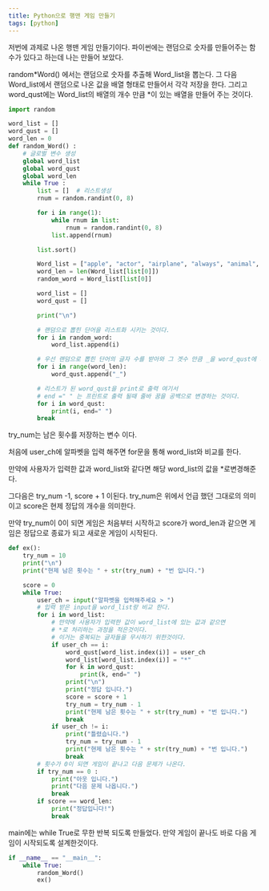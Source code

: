 ```yaml
---
title: Python으로 행맨 게임 만들기
tags: [python]
---
```


저번에 과제로 나온 행맨 게임 만들기이다.
파이썬에는 랜덤으로 숫자를 만들어주는 함수가 있다고 하는데 나는 만들어 보았다.

random*Word() 에서는 랜덤으로 숫자를 추출해 Word_list을 뽑는다.
그 다음 Word_list에서 랜덤으로 나온 값을 배열 형태로 만들어서 각각 저장을 한다.
그리고 word_qust에는 Word_list의 배열의 개수 만큼 *이 있는 배열을 만들어 주는 것이다.

<!--more-->

```python
import random

word_list = []
word_qust = []
word_len = 0
def random_Word() :
    # 글로벌 변수 생성
    global word_list
    global word_qust
    global word_len
    while True :
        list = []  # 리스트생성
        rnum = random.randint(0, 8)

        for i in range(1):
            while rnum in list:
                rnum = random.randint(0, 8)
            list.append(rnum)

        list.sort()

        Word_list = ["apple", "actor", "airplane", "always", "animal", "angry", "arrive", "autumm", "baby", "maplestory"]
        word_len = len(Word_list[list[0]])
        random_word = Word_list[list[0]]

        word_list = []
        word_qust = []

        print("\n")

        # 랜덤으로 뽑힌 단어을 리스트화 시키는 것이다.
        for i in random_word:
            word_list.append(i)

        # 우선 랜덤으로 뽑힌 단어의 글자 수를 받아와 그 겟수 만큼 _을 word_qust에 저장
        for i in range(word_len):
            word_qust.append("_")

        # 리스트가 된 word_qust을 print로 출력 여기서
        # end =" " 는 프린트로 출력 될때 줄바 꿈을 공백으로 변경하는 것이다.
        for i in word_qust:
            print(i, end=" ")
        break
```

try_num는 남은 횟수를 저장하는 변수 이다.

처음에 user_ch에 알파벳을 입력 해주면
for문을 통해 word_list와 비교를 한다.

만약에 사용자가 입력한 값과 word_list와 같다면
해당 word_list의 값을 \*로변경해준다.

그다음은 try_num -1, score + 1 이된다.
try_num은 위에서 언급 했던 그대로의 의미 이고 score은 현제 정답의 개수을 의미한다.

만약 try_num이 0이 되면 게임은 처음부터 시작하고
score가 word_len과 같으면 게임은 정답으로 종료가 되고 새로운 게임이 시작된다.

```python
def ex():
    try_num = 10
    print("\n")
    print("현제 남은 횟수는 " + str(try_num) + "번 입니다.")

    score = 0
    while True:
        user_ch = input("알파벳을 입력해주세요 > ")
        # 입력 받은 input을 word_list랑 비교 한다.
        for i in word_list:
            # 만약에 사용자가 입력한 값이 word_list에 있는 값과 같으면
            # *로 처리하는 과정을 적은것이다.
            # 이거는 중복되는 글자들을 무시하기 위한것이다.
            if user_ch == i:
                word_qust[word_list.index(i)] = user_ch
                word_list[word_list.index(i)] = "*"
                for k in word_qust:
                    print(k, end=" ")
                print("\n")
                print("정답 입니다.")
                score = score + 1
                try_num = try_num - 1
                print("현제 남은 횟수는 " + str(try_num) + "번 입니다.")
                break
            if user_ch != i:
                print("틀렸습니다.")
                try_num = try_num - 1
                print("현제 남은 횟수는 " + str(try_num) + "번 입니다.")
                break
        # 횟수가 0이 되면 게임이 끝나고 다음 문제가 나온다.
        if try_num == 0 :
            print("아웃 입니다.")
            print("다음 문제 나옵니다.")
            break
        if score == word_len:
            print("정답입니다!")
            break
```

main에는 while True로 무한 반복 되도록 만들었다.
만약 게임이 끝나도 바로 다음 게임이 시작되도록 설계한것이다.

```python
if __name__ == "__main__":
    while True:
        random_Word()
        ex()
```
